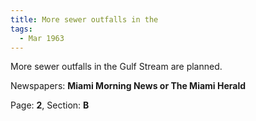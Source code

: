```yaml
---  
title: More sewer outfalls in the  
tags:  
  - Mar 1963  
---  
```

  
More sewer outfalls in the Gulf Stream are planned.  
  
Newspapers: **Miami Morning News or The Miami Herald**  
  
Page: **2**, Section: **B** 
